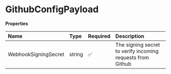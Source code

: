 # GithubConfigPayload

**Properties**

| Name                 | Type   | Required | Description                                                |
| :------------------- | :----- | :------- | :--------------------------------------------------------- |
| WebhookSigningSecret | string | ✅       | The signing secret to verify incoming requests from Github |
